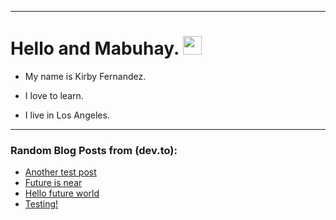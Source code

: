 
<img src="https://komarev.com/ghpvc/?username=kirbygit&style=flat-square&color=blue" alt=""/>

---
<h1>
  Hello and Mabuhay.
  <img src="https://media.giphy.com/media/hvRJCLFzcasrR4ia7z/giphy.gif" width="30px"/>
</h1>

- My name is Kirby Fernandez.

- I love to learn.

- I live in Los Angeles.

---

### Random Blog Posts from (dev.to):
<!-- BLOG-POST-LIST:START -->
- [Another test post](https://dev.to/ben/another-test-post-2o9)
- [Future is near](https://dev.to/ben/future-is-near-3efj)
- [Hello future world](https://dev.to/ben/hello-future-world-4p9d)
- [Testing!](https://dev.to/ben/testing-1pgh)
<!-- BLOG-POST-LIST:END -->
